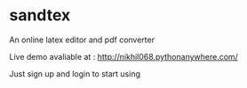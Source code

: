 # sandtex

An online latex editor and pdf converter

Live demo avaliable at : http://nikhil068.pythonanywhere.com/

Just sign up and login to start using
